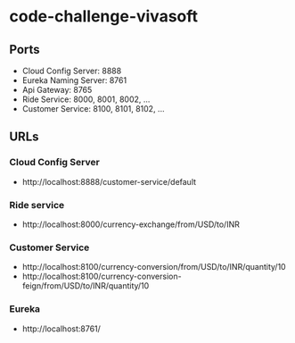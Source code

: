 # code-challenge-vivasoft

## Ports
- Cloud Config Server: 8888
- Eureka Naming Server: 8761
- Api Gateway: 8765
- Ride Service: 8000, 8001, 8002, ...
- Customer Service: 8100, 8101, 8102, ...

## URLs

### Cloud Config Server
- http://localhost:8888/customer-service/default

### Ride service
- http://localhost:8000/currency-exchange/from/USD/to/INR

### Customer Service
- http://localhost:8100/currency-conversion/from/USD/to/INR/quantity/10
- http://localhost:8100/currency-conversion-feign/from/USD/to/INR/quantity/10

### Eureka
- http://localhost:8761/
